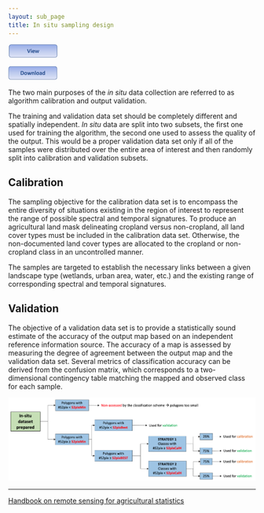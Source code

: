 ```yaml
---
layout: sub_page
title: In situ sampling design
---
```


[<img src="./buttons/view_button.png" width="100"/>](https://nicolasdeffense.github.io/eo-toolbox/notebooks/7_Classification/in_situ_sampling_design.html)

[<img src="./buttons/download_button.png" width="100"/>](https://nicolasdeffense.github.io/eo-toolbox/notebooks/7_Classification/in_situ_sampling_design.ipynb)


The two main purposes of the *in situ* data collection are referred to as algorithm calibration and output validation.

The training and validation data set should be completely different and spatially independent. *In situ* data are split into two subsets, the first one used for training the algorithm, the second one used to assess the quality of the output. This would be a proper validation data set only if all of the samples were distributed over the entire area of interest and then randomly split into calibration and validation subsets.

## Calibration

The sampling objective for the calibration data set is to encompass the entire diversity of situations existing in the region of interest to represent the range of possible spectral and temporal signatures. To produce an agricultural land mask delineating cropland versus non-cropland, all land cover types must be included in the calibration data set. Otherwise, the non-documented land cover types are allocated to the cropland or non-cropland class in an uncontrolled manner.

The samples are targeted to establish the necessary links between a given landscape type (wetlands, urban area, water, etc.) and the existing range of corresponding spectral and temporal signatures. 

## Validation

The objective of a validation data set is to provide a statistically sound estimate of the accuracy of the output map based on an independent reference information source. The accuracy of a map is assessed by measuring the degree of agreement between the output map and the validation data set.
Several metrics of classification accuracy can be derived from the confusion matrix, which corresponds to a two- dimensional contingency table matching the mapped and observed class for each sample.

<p align="center">
<img src="./notebooks/7_Classification/figures/in_situ_sampling_design.png" width="1000">
</p>

---

[Handbook on remote sensing for agricultural statistics](https://www.researchgate.net/publication/319876837_Handbook_on_remote_sensing_for_agricultural_statistics)